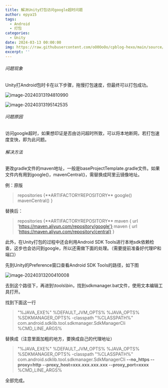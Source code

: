 ```yaml
---
title: 解决Unity打包访问google超时问题
author: epya15
tags:
  - Android
  - 打包
categories:
  - Unity
date: 2024-03-13 00:00:00
img: https://raw.githubusercontent.com/oO0OoOo/cpblog-hexo/main/source/images/bg/591039263be09.jpg
excerpt: ''
---
```


###### 问题现象
Unity打Android包时卡在以下步骤，拖慢打包速度，但最终可以打包成功。

![image-20240313194810990](https://raw.githubusercontent.com/oO0OoOo/cpblog-hexo/main/source/images/202403131948046.png)

![image-20240313195142535](https://raw.githubusercontent.com/oO0OoOo/cpblog-hexo/main/source/images/202403131951553.png)

###### 问题原因

访问google超时，如果想印证是否由访问超时所致，可以将本地断网，若打包速度变快，即为此问题。

###### 解决方法

更改gradle文件的maven地址，一般是baseProjectTemplate.gradle文件。如果文件内有用到google()，mavenCentral()，需替换成阿里云镜像地址。

例：原版

> repositories {\*\*ARTIFACTORYREPOSITORY\*\*
> 		google()
>                 mavenCentral()
> }



替换后：

> repositories {\*\*ARTIFACTORYREPOSITORY\*\*
> 		maven { url 'https://maven.aliyun.com/repository/google'}
>                 maven { url 'https://maven.aliyun.com/repository/central}
> }



此外，在Unity打包的过程中还会利用Android SDK Tools进行本地sdk依赖检查，这步也会访问到google，所以还需做下面的处理。（需要提前准备好代理IP和端口）



先到Unity的Preference窗口查看Android SDK Tools的路径，如下图

![image-20240313200410008](https://raw.githubusercontent.com/oO0OoOo/cpblog-hexo/main/source/images/202403132004046.png)



去到这个路径下，再进到\tools\bin，找到sdkmanager.bat文件，使用文本编辑工具打开。

找到下面这一行

> "%JAVA_EXE%" %DEFAULT_JVM_OPTS% %JAVA_OPTS% %SDKMANAGER_OPTS%  -classpath "%CLASSPATH%" com.android.sdklib.tool.sdkmanager.SdkManagerCli %CMD_LINE_ARGS%

替换成（注意里面加粗的地方，要换成自己的代理地址）

> "%JAVA_EXE%" %DEFAULT_JVM_OPTS% %JAVA_OPTS% %SDKMANAGER_OPTS%  -classpath "%CLASSPATH%" com.android.sdklib.tool.sdkmanager.SdkManagerCli **--no_https --proxy=http --proxy_host=xxx.xxx.xxx.xxx --proxy_port=xxxx** %CMD_LINE_ARGS% 



全部完成。

